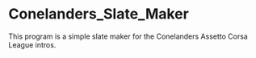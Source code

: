 # Conelanders_Slate_Maker

This program is a simple slate maker for the Conelanders Assetto Corsa League intros.
